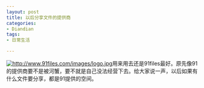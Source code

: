 ```yaml
---
layout: post
title: 以后分享文件的提供商
categories:
- Diandian
tags:
- 日常生活

---
```

<a href="http://www.91files.com/images/logo.jpg" target="_blank"><img alt="http://www.91files.com/images/logo.jpg" src="http://m1.img.srcdd.com/farm3/d/2012/0306/12/DOWNLOADFAILAAAAAAAAAAAAAAAAAAAA_B500_900_200_80.PNG" /></a>用来用去还是91files最好。原先像91的提供商要不是被河蟹，要不就是自己没法经营下去。给大家说一声，以后如果有什么文件要分享，都是91提供的空间。